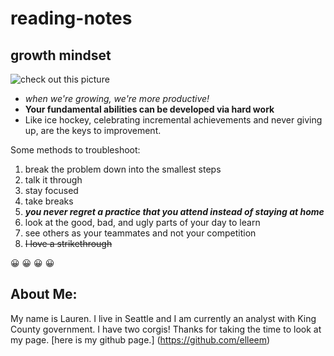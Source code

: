 # reading-notes

## growth mindset

![check out this picture](http://1.bp.blogspot.com/-0eyqmM-se1Q/VjKADy4KmRI/AAAAAAAAADQ/fRpPpNQ44UU/s1600/Growth-v-Fixed.jpg)

- *when we're growing, we're more productive!*
- **Your fundamental abilities can be developed via hard work**
- Like ice hockey, celebrating incremental achievements and never giving up, are the keys to improvement. 

Some methods to troubleshoot:
1. break the problem down into the smallest steps
1. talk it through
1. stay focused
1. take breaks
1. ***you never regret a practice that you attend instead of staying at home***
1. look at the good, bad, and ugly parts of your day to learn
1. see others as your teammates and not your competition
1. ~~I love a strikethrough~~

:grinning: :grinning: :grinning: :grinning:

<!--i can hide things using html?-->

## About Me: 

My name is Lauren. I live in Seattle and I am currently an analyst with King County government. I have two corgis! Thanks for taking the time to look at my page.  [here is my github page.] (https://github.com/elleem)
